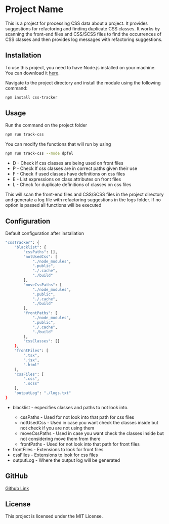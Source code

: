 # Project Name

This is a project for processing CSS data about a project. It provides suggestions for refactoring and finding duplicate CSS classes. It works by scanning the front-end files and CSS/SCSS files to find the occurrences of CSS classes and then provides log messages with refactoring suggestions.

## Installation

To use this project, you need to have Node.js installed on your machine. You can download it [here](https://nodejs.org/).

Navigate to the project directory and install the module using the following command:

```bash
npm install css-tracker
```

## Usage

Run the command on the project folder

```bash
npm run track-css
```

You can modify the functions that will run by using

```bash
npm run track-css --mode dpfel
```

<ul>
    <li>D - Check if css classes are being used on front files</li>
    <li>P - Check If css classes are in correct paths given their use</li>
    <li>F - Check if used classes have definitions on css files</li>
    <li>E - List expressions on class attributes on front files</li>
    <li>L - Check for duplicate definitions of classes on css files</li>
</ul>

This will scan the front-end files and CSS/SCSS files in the project directory and generate a log file with refactoring suggestions in the logs folder.
If no option is passed all functions will be executed

## Configuration

Default configuration after installation

```bash
"cssTracker": {
    "blacklist": {
        "cssPaths": [],
        "notUsedCss": [
            "./node_modules",
            ".public",
            "./.cache",
            "./build"
        ],
        "moveCssPaths": [
            "./node_modules",
            ".public",
            "./.cache",
            "./build"
        ],
        "frontPaths": [
            "./node_modules",
            ".public",
            "./.cache",
            "./build"
        ],
        "cssClasses": []
    },
    "frontFiles": [
        ".tsx",
        ".jsx",
        ".html"
    ],
    "cssFiles": [
        ".css",
        ".scss"
    ],
    "outputLog": "./logs.txt"
}
```

<ul>
    <li>blacklist - especifies classes and paths to not look into.</li>
    <ul>
        <li>cssPaths - Used for not look into that path for css files</li>
        <li>notUsedCss - Used in case you want check the classes inside but not check if you are not using them</li>
        <li>moveCssPaths - Used in case you want check the classes inside but not considering move them from there</li>
        <li>frontPaths - Used for not look into that path for front files</li>
    </ul>
    <li>frontFiles - Extensions to look for front files</li>
    <li>cssFiles - Extensions to look for css files</li>
    <li>outputLog - Where the output log will be generated</li>
</ul>

## GitHub

[Github Link](https://github.com/Raprogue/CssTracker)

## License

This project is licensed under the MIT License.
